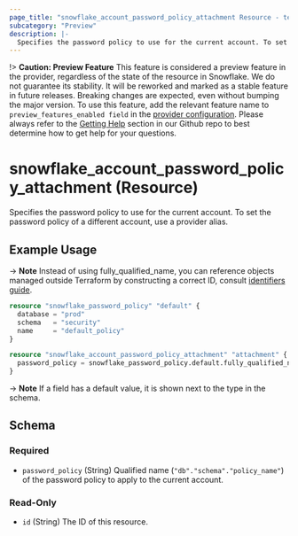 ```yaml
---
page_title: "snowflake_account_password_policy_attachment Resource - terraform-provider-snowflake"
subcategory: "Preview"
description: |-
  Specifies the password policy to use for the current account. To set the password policy of a different account, use a provider alias.
---
```


!> **Caution: Preview Feature** This feature is considered a preview feature in the provider, regardless of the state of the resource in Snowflake. We do not guarantee its stability. It will be reworked and marked as a stable feature in future releases. Breaking changes are expected, even without bumping the major version. To use this feature, add the relevant feature name to `preview_features_enabled field` in the [provider configuration](https://registry.terraform.io/providers/Snowflake-Labs/snowflake/latest/docs#schema). Please always refer to the [Getting Help](https://github.com/Snowflake-Labs/terraform-provider-snowflake?tab=readme-ov-file#getting-help) section in our Github repo to best determine how to get help for your questions.

# snowflake_account_password_policy_attachment (Resource)

Specifies the password policy to use for the current account. To set the password policy of a different account, use a provider alias.

## Example Usage

-> **Note** Instead of using fully_qualified_name, you can reference objects managed outside Terraform by constructing a correct ID, consult [identifiers guide](../guides/identifiers_rework_design_decisions#new-computed-fully-qualified-name-field-in-resources).
<!-- TODO(SNOW-1634854): include an example showing both methods-->

```terraform
resource "snowflake_password_policy" "default" {
  database = "prod"
  schema   = "security"
  name     = "default_policy"
}

resource "snowflake_account_password_policy_attachment" "attachment" {
  password_policy = snowflake_password_policy.default.fully_qualified_name
}
```

-> **Note** If a field has a default value, it is shown next to the type in the schema.

<!-- schema generated by tfplugindocs -->
## Schema

### Required

- `password_policy` (String) Qualified name (`"db"."schema"."policy_name"`) of the password policy to apply to the current account.

### Read-Only

- `id` (String) The ID of this resource.
